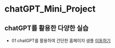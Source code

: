 # chatGPT_Mini_Project

## chatGPT를 활용한 다양한 실습
- 01 chatGPT를 활용하여 간단한 홈페이지 샘플 [이동하기](https://jungddaseul.github.io/chatGPT_Mini_Project/homepage.html)
